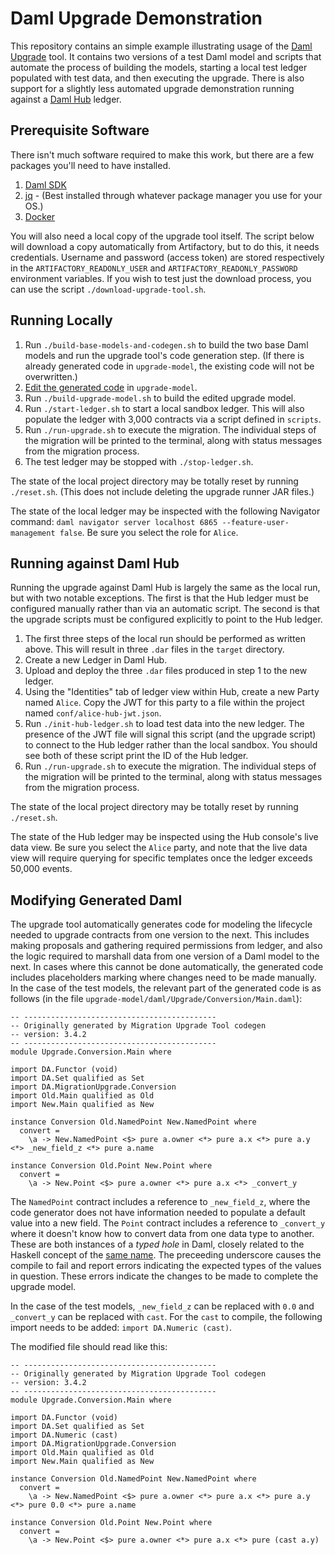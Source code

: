 # Daml Upgrade Demonstration

This repository contains an simple example illustrating usage of the
[Daml Upgrade](https://github.com/DACH-NY/daml-upgrade) tool. It
contains two versions of a test Daml model and scripts that automate
the process of building the models, starting a local test ledger
populated with test data, and then executing the upgrade. There is
also support for a slightly less automated upgrade demonstration
running against a [Daml Hub](https://hub.daml.com) ledger.

## Prerequisite Software

There isn't much software required to make this work, but there are
a few packages you'll need to have installed.

1. [Daml SDK](https://docs.daml.com/getting-started/installation.html)
2. [jq](https://jqlang.github.io/jq/) - (Best installed through whatever
   package manager you use for your OS.)
3. [Docker](https://www.docker.com/get-started/)

You will also need a local copy of the upgrade tool itself.  The
script below will download a copy automatically from Artifactory, but
to do this, it needs credentials. Username and password (access token)
are stored respectively in the `ARTIFACTORY_READONLY_USER` and
`ARTIFACTORY_READONLY_PASSWORD` environment variables. If you wish to
test just the download process, you can use the script
`./download-upgrade-tool.sh`.

## Running Locally

1. Run `./build-base-models-and-codegen.sh` to build the two base Daml
   models and run the upgrade tool's code generation step. (If there
   is already generated code in `upgrade-model`, the existing code
   will not be overwritten.)
2. [Edit the generated code](#modifying-generated-daml) in `upgrade-model`.
3. Run `./build-upgrade-model.sh` to build the edited upgrade model.
4. Run `./start-ledger.sh` to start a local sandbox ledger. This will
   also populate the ledger with 3,000 contracts via a script defined
   in `scripts`.
5. Run `./run-upgrade.sh` to execute the migration. The individual
   steps of the migration will be printed to the terminal, along with
   status messages from the migration process.
6. The test ledger may be stopped with `./stop-ledger.sh`.

The state of the local project directory may be totally reset by
running `./reset.sh`. (This does not include deleting the upgrade
runner JAR files.)

The state of the local ledger may be inspected with the following
Navigator command: `daml navigator server localhost 6865
--feature-user-management false`. Be sure you select the role for
`Alice`.

## Running against Daml Hub

Running the upgrade against Daml Hub is largely the same as the local
run, but with two notable exceptions. The first is that the Hub ledger
must be configured manually rather than via an automatic script. The
second is that the upgrade scripts must be configured explicitly to
point to the Hub ledger.

1. The first three steps of the local run should be performed as
   written above. This will result in three `.dar` files in the
   `target` directory.
2. Create a new Ledger in Daml Hub.
3. Upload and deploy the three `.dar` files produced in step 1 to the
   new ledger.
4. Using the "Identities" tab of ledger view within Hub, create a new
   Party named `Alice`. Copy the JWT for this party to a file within
   the project named `conf/alice-hub-jwt.json`.
5. Run `./init-hub-ledger.sh` to load test data into the new
   ledger. The presence of the JWT file will signal this script (and
   the upgrade script) to connect to the Hub ledger rather than the
   local sandbox. You should see both of these script print the ID of
   the Hub ledger.
6. Run `./run-upgrade.sh` to execute the migration. The individual
   steps of the migration will be printed to the terminal, along with
   status messages from the migration process.

The state of the local project directory may be totally reset by
running `./reset.sh`.

The state of the Hub ledger may be inspected using the Hub console's
live data view. Be sure you select the `Alice` party, and note that
the live data view will require querying for specific templates once
the ledger exceeds 50,000 events.

## Modifying Generated Daml

The upgrade tool automatically generates code for modeling the
lifecycle needed to upgrade contracts from one version to the
next. This includes making proposals and gathering required
permissions from ledger, and also the logic required to marshall data
from one version of a Daml model to the next. In cases where this
cannot be done automatically, the generated code includes placeholders
marking where changes need to be made manually. In the case of the
test models, the relevant part of the generated code is as follows (in
the file `upgrade-model/daml/Upgrade/Conversion/Main.daml`):

```
-- -------------------------------------------
-- Originally generated by Migration Upgrade Tool codegen
-- version: 3.4.2
-- -------------------------------------------
module Upgrade.Conversion.Main where

import DA.Functor (void)
import DA.Set qualified as Set
import DA.MigrationUpgrade.Conversion
import Old.Main qualified as Old
import New.Main qualified as New

instance Conversion Old.NamedPoint New.NamedPoint where
  convert =
    \a -> New.NamedPoint <$> pure a.owner <*> pure a.x <*> pure a.y <*> _new_field_z <*> pure a.name

instance Conversion Old.Point New.Point where
  convert =
    \a -> New.Point <$> pure a.owner <*> pure a.x <*> _convert_y

```

The `NamedPoint` contract includes a reference to `_new_field_z`,
where the code generator does not have information needed to populate
a default value into a new field. The `Point` contract includes a
reference to `_convert_y` where it doesn't know how to convert data
from one data type to another. These are both instances of a _typed hole_
in Daml, closely related to the Haskell concept of the
[same name](https://downloads.haskell.org/~ghc/7.10.1/docs/html/users_guide/typed-holes.html).
The preceeding underscore causes the compile to fail and report errors
indicating the expected types of the values in question. These errors
indicate the changes to be made to complete the upgrade model.

In the case of the test models, `_new_field_z` can be replaced with
`0.0` and `_convert_y` can be replaced with `cast`. For the `cast` to
compile, the following import needs to be added: `import DA.Numeric (cast)`.

The modified file should read like this:

```
-- -------------------------------------------
-- Originally generated by Migration Upgrade Tool codegen
-- version: 3.4.2
-- -------------------------------------------
module Upgrade.Conversion.Main where

import DA.Functor (void)
import DA.Set qualified as Set
import DA.Numeric (cast)
import DA.MigrationUpgrade.Conversion
import Old.Main qualified as Old
import New.Main qualified as New

instance Conversion Old.NamedPoint New.NamedPoint where
  convert =
    \a -> New.NamedPoint <$> pure a.owner <*> pure a.x <*> pure a.y <*> pure 0.0 <*> pure a.name

instance Conversion Old.Point New.Point where
  convert =
    \a -> New.Point <$> pure a.owner <*> pure a.x <*> pure (cast a.y)
```
